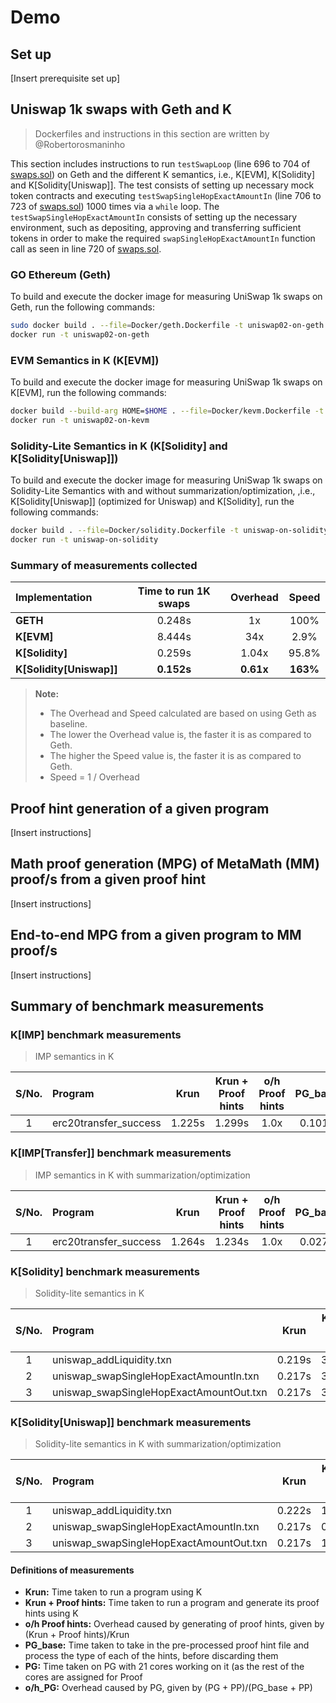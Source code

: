 # Demo

## Set up

[Insert prerequisite set up]

## Uniswap 1k swaps with Geth and K
> Dockerfiles and instructions in this section are written by @Robertorosmaninho

This section includes instructions to run `testSwapLoop` (line 696 to 704 of [swaps.sol](../src/swaps.sol)) on Geth and
the different K semantics, i.e., K[EVM], K[Solidity] and K[Solidity[Uniswap]]. The test consists of setting up necessary 
mock token contracts and executing `testSwapSingleHopExactAmountIn` (line 706 to 723 of [swaps.sol](../src/swaps.sol)) 
1000 times via a `while` loop. The `testSwapSingleHopExactAmountIn` consists of setting up the necessary environment,
such as depositing, approving and transferring sufficient tokens in order to make the required `swapSingleHopExactAmountIn`
function call as seen in line 720 of [swaps.sol](../src/swaps.sol).

### GO Ethereum (Geth)

To build and execute the docker image for measuring UniSwap 1k swaps on Geth, run the following commands:
```bash
sudo docker build . --file=Docker/geth.Dockerfile -t uniswap02-on-geth
docker run -t uniswap02-on-geth
```

### EVM Semantics in K (K[EVM])

To build and execute the docker image for measuring UniSwap 1k swaps on K[EVM], run the following commands:
```bash
docker build --build-arg HOME=$HOME . --file=Docker/kevm.Dockerfile -t uniswap02-on-kevm
docker run -t uniswap02-on-kevm
```
### Solidity-Lite Semantics in K (K[Solidity] and K[Solidity[Uniswap]])

To build and execute the docker image for measuring UniSwap 1k swaps on Solidity-Lite Semantics with and without summarization/optimization, 
,i.e., K[Solidity[Uniswap]] (optimized for Uniswap) and K[Solidity], run the following commands:
```bash
docker build . --file=Docker/solidity.Dockerfile -t uniswap-on-solidity
docker run -t uniswap-on-solidity
```

### Summary of measurements collected

| Implementation | Time to run 1K swaps | Overhead | Speed |
| :- | :-: | :-: | :-: |
| **GETH** | 0.248s | 1x | 100% |
| **K[EVM]** | 8.444s | 34x | 2.9% |
| **K[Solidity]** | 0.259s | 1.04x | 95.8% |
| **K[Solidity[Uniswap]]** | **0.152s** | **0.61x** | **163%** |

> **Note:**
> - The Overhead and Speed calculated are based on using Geth as baseline.
> - The lower the Overhead value is, the faster it is as compared to Geth.
> - The higher the Speed value is, the faster it is as compared to Geth.
> - Speed = 1 / Overhead

## Proof hint generation of a given program

[Insert instructions]

## Math proof generation (MPG) of MetaMath (MM) proof/s from a given proof hint

[Insert instructions]

## End-to-end MPG from a given program to MM proof/s

[Insert instructions]

## Summary of benchmark measurements

### K[IMP] benchmark measurements
> IMP semantics in K

| S/No. | Program | Krun | Krun + Proof hints | o/h Proof hints | PG_base | PG | o/h_PG |
| :-: | :- | :-: | :-: | :-: | :-: | :-: | :-: |
| 1 | erc20transfer_success | 1.225s | 1.299s | 1.0x | 0.101s | 1.560s | 6.0x |  


### K[IMP[Transfer]] benchmark measurements
> IMP semantics in K with summarization/optimization

| S/No. | Program | Krun | Krun + Proof hints | o/h Proof hints | PG_base | PG | o/h_PG |
| :-: | :- | :-: | :-: | :-: | :-: | :-: | :-: |
| 1 | erc20transfer_success | 1.264s | 1.234s | 1.0x | 0.027s | 0.987s | 10.2x | 


### K[Solidity] benchmark measurements
> Solidity-lite semantics in K

| S/No. | Program | Krun | Krun + Proof hints | o/h Proof hints | PG_base | PG | o/h_PG |
| :-: | :- | :-: | :-: | :-: | :-: | :-: | :-: |
| 1 | uniswap_addLiquidity.txn | 0.219s | 3.482s | 15.8x | 2898.241s | _TBC_ | _TBC_ |  
| 2 | uniswap_swapSingleHopExactAmountIn.txn | 0.217s | 3.058s | 14.0x | 2590.308s | 3313.402s | 1.3x | 
| 3 | uniswap_swapSingleHopExactAmountOut.txn | 0.217s | 3.131s | 14.4x | 2769.396s | _TBC_ | _TBC_ | 


### K[Solidity[Uniswap]] benchmark measurements
> Solidity-lite semantics in K with summarization/optimization

| S/No. | Program | Krun | Krun + Proof hints | o/h Proof hints | PG_base | PG | o/h_PG |
| :-: | :- | :-: | :-: | :-: | :-: | :-: | :-: |
| 1 | uniswap_addLiquidity.txn | 0.222s | 1.440s | 6.4x | 1554.702s | 1452.360s | 0.9x | 
| 2 | uniswap_swapSingleHopExactAmountIn.txn | 0.217s | 0.973s | 4.4x | 729.427s | 1520.758s | 2.1x | 
| 3 | uniswap_swapSingleHopExactAmountOut.txn | 0.217s | 1.209s | 5.5x | 1068.381s | 1678.967s | 1.6x |  


#### Definitions of measurements

- **Krun:** Time taken to run a program using K
- **Krun + Proof hints:** Time taken to run a program and generate its proof hints using K
- **o/h Proof hints:** Overhead caused by generating of proof hints, given by (Krun + Proof hints)/Krun
- **PG_base:** Time taken to take in the pre-processed proof hint file and process the type of each of the hints, before discarding them
- **PG:** Time taken on PG with 21 cores working on it (as the rest of the cores are assigned for Proof 
- **o/h_PG:** Overhead caused by PG, given by (PG + PP)/(PG_base + PP)
